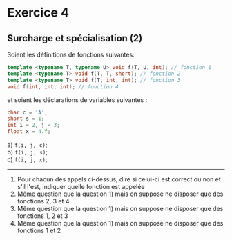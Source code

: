 # Exercice 4
## Surcharge et spécialisation (2)

Soient les définitions de fonctions suivantes:

```cpp
template <typename T, typename U> void f(T, U, int); // fonction 1
template <typename T> void f(T, T, short); // fonction 2
template <typename T> void f(T, int, int); // fonction 3
void f(int, int, int); // fonction 4
```

et soient les déclarations de variables suivantes :

```cpp
char c = 'A';
short s = 1;
int i = 2, j = 3;
float x = 4.f;
``` 


a) `f(i, j, c)`;  
b) `f(i, j, s)`;  
c) `f(i, j, x)`;  

--------

1) Pour chacun des appels ci-dessus, dire si celui-ci est correct ou non et 
s'il l'est, indiquer quelle fonction est appelée
2) Même question que la question 1) mais on suppose ne disposer que des 
fonctions 2, 3 et 4
3) Même question que la question 1) mais on suppose ne disposer que des 
fonctions 1, 2 et 3
4) Même question que la question 1) mais on suppose ne disposer que des 
fonctions 1 et 2
